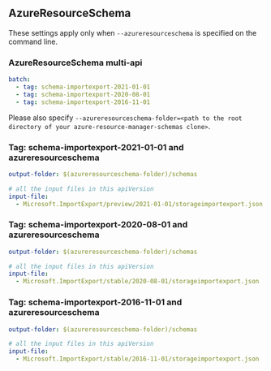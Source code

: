 ## AzureResourceSchema

These settings apply only when `--azureresourceschema` is specified on the command line.

### AzureResourceSchema multi-api

``` yaml $(azureresourceschema) && $(multiapi)
batch:
  - tag: schema-importexport-2021-01-01
  - tag: schema-importexport-2020-08-01
  - tag: schema-importexport-2016-11-01

```

Please also specify `--azureresourceschema-folder=<path to the root directory of your azure-resource-manager-schemas clone>`.

### Tag: schema-importexport-2021-01-01 and azureresourceschema

``` yaml $(tag) == 'schema-importexport-2021-01-01' && $(azureresourceschema)
output-folder: $(azureresourceschema-folder)/schemas

# all the input files in this apiVersion
input-file:
  - Microsoft.ImportExport/preview/2021-01-01/storageimportexport.json

```

### Tag: schema-importexport-2020-08-01 and azureresourceschema

``` yaml $(tag) == 'schema-importexport-2020-08-01' && $(azureresourceschema)
output-folder: $(azureresourceschema-folder)/schemas

# all the input files in this apiVersion
input-file:
  - Microsoft.ImportExport/stable/2020-08-01/storageimportexport.json

```

### Tag: schema-importexport-2016-11-01 and azureresourceschema

``` yaml $(tag) == 'schema-importexport-2016-11-01' && $(azureresourceschema)
output-folder: $(azureresourceschema-folder)/schemas

# all the input files in this apiVersion
input-file:
  - Microsoft.ImportExport/stable/2016-11-01/storageimportexport.json

```
